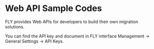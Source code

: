 # Web API Sample Codes

FLY provides Web APIs for developers to build their own migration solutions.

You can find the API key and document in FLY interface Management -> General Settings -> API Keys.
